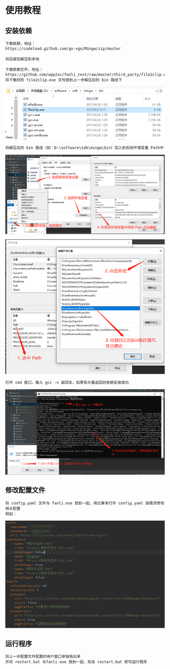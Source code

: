 # 使用教程
## 安装依赖

```
下载依赖，地址：
https://codeload.github.com/go-vgo/Mingw/zip/master

将压缩包解压到本地

下载依赖文件，地址： https://github.com/wppzxc/fanli_test/raw/master/third_party/file2clip.exe
将下载好的 file2clip.exe 文件放到上一步解压后的 bin 路径下
```
![image](https://github.com/wppzxc/fanli_test/blob/master/image/save_file2clip.png)
```
将解压后的 bin 路径（如：D:\software\sdk\mingw\bin）加入到系统环境变量 Path中
```
![image](https://github.com/wppzxc/fanli_test/blob/master/image/change_env.png)

![image](https://github.com/wppzxc/fanli_test/blob/master/image/save_env.png)
```
打开 cmd 窗口，输入 gcc -v 敲回车，如果有大量返回则依赖安装成功
```
![image](https://github.com/wppzxc/fanli_test/blob/master/image/check_env.png)

## 修改配置文件

```
将 config.yaml 文件与 fanli.exe 放到一起，用记事本打开 config.yaml 按需求修改相关配置 
例如：
```
![image](https://github.com/wppzxc/fanli_test/blob/master/image/change_config.png)


## 运行程序

```
将上一步配置文件配置的用户窗口单独拖出来
并将 restart.bat 与fanli.exe 放到一起，双击 restart.bat 即可运行程序
```

